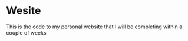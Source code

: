 # Wesite

This is the code to my personal website that I will be completing within a couple of weeks
